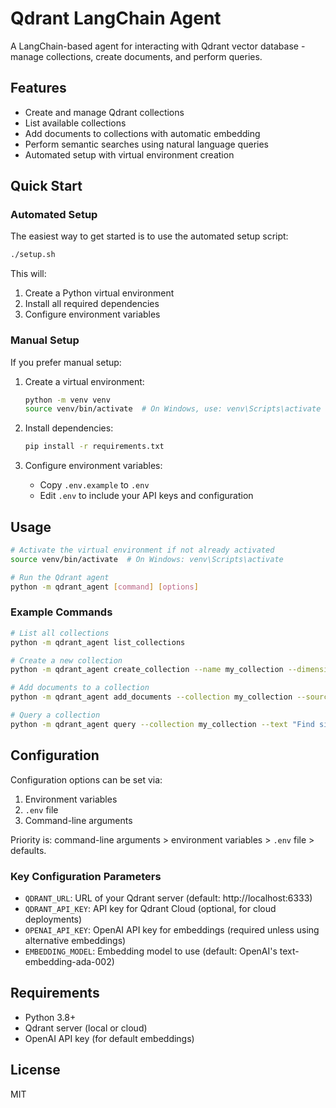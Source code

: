 # Qdrant LangChain Agent

A LangChain-based agent for interacting with Qdrant vector database - manage collections, create documents, and perform queries.

## Features

- Create and manage Qdrant collections
- List available collections
- Add documents to collections with automatic embedding
- Perform semantic searches using natural language queries
- Automated setup with virtual environment creation

## Quick Start

### Automated Setup

The easiest way to get started is to use the automated setup script:

```bash
./setup.sh
```

This will:
1. Create a Python virtual environment
2. Install all required dependencies
3. Configure environment variables

### Manual Setup

If you prefer manual setup:

1. Create a virtual environment:
   ```bash
   python -m venv venv
   source venv/bin/activate  # On Windows, use: venv\Scripts\activate
   ```

2. Install dependencies:
   ```bash
   pip install -r requirements.txt
   ```

3. Configure environment variables:
   - Copy `.env.example` to `.env`
   - Edit `.env` to include your API keys and configuration

## Usage

```bash
# Activate the virtual environment if not already activated
source venv/bin/activate  # On Windows: venv\Scripts\activate

# Run the Qdrant agent
python -m qdrant_agent [command] [options]
```

### Example Commands

```bash
# List all collections
python -m qdrant_agent list_collections

# Create a new collection
python -m qdrant_agent create_collection --name my_collection --dimension 384

# Add documents to a collection
python -m qdrant_agent add_documents --collection my_collection --source documents.json

# Query a collection
python -m qdrant_agent query --collection my_collection --text "Find similar documents about machine learning"
```

## Configuration

Configuration options can be set via:
1. Environment variables
2. `.env` file
3. Command-line arguments

Priority is: command-line arguments > environment variables > `.env` file > defaults.

### Key Configuration Parameters

- `QDRANT_URL`: URL of your Qdrant server (default: http://localhost:6333)
- `QDRANT_API_KEY`: API key for Qdrant Cloud (optional, for cloud deployments)
- `OPENAI_API_KEY`: OpenAI API key for embeddings (required unless using alternative embeddings)
- `EMBEDDING_MODEL`: Embedding model to use (default: OpenAI's text-embedding-ada-002)

## Requirements

- Python 3.8+
- Qdrant server (local or cloud)
- OpenAI API key (for default embeddings)

## License

MIT
